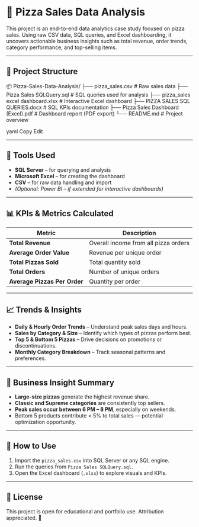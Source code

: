 # 🍕 Pizza Sales Data Analysis

This project is an end-to-end data analytics case study focused on pizza sales. Using raw CSV data, SQL queries, and Excel dashboarding, it uncovers actionable business insights such as total revenue, order trends, category performance, and top-selling items.

---

## 📁 Project Structure

📦 Pizza-Sales-Data-Analysis/
├── pizza_sales.csv # Raw sales data
├── Pizza Sales SQLQuery.sql # SQL queries used for analysis
├── pizza_sales excel dashboard.xlsx # Interactive Excel dashboard
├── PIZZA SALES SQL QUERIES.docx # SQL KPIs documentation
├── Pizza Sales Dashboard (Excel).pdf # Dashboard report (PDF export)
└── README.md # Project overview

yaml
Copy
Edit

---

## 🧰 Tools Used

- **SQL Server** – for querying and analysis
- **Microsoft Excel** – for creating the dashboard
- **CSV** – for raw data handling and import
- *(Optional: Power BI – if extended for interactive dashboards)*

---

## 📊 KPIs & Metrics Calculated

| Metric | Description |
|--------|-------------|
| **Total Revenue** | Overall income from all pizza orders |
| **Average Order Value** | Revenue per unique order |
| **Total Pizzas Sold** | Total quantity sold |
| **Total Orders** | Number of unique orders |
| **Average Pizzas Per Order** | Quantity per order |

---

## 📈 Trends & Insights

- **Daily & Hourly Order Trends** – Understand peak sales days and hours.
- **Sales by Category & Size** – Identify which types of pizzas perform best.
- **Top 5 & Bottom 5 Pizzas** – Drive decisions on promotions or discontinuations.
- **Monthly Category Breakdown** – Track seasonal patterns and preferences.

---

## 📌 Business Insight Summary

- **Large-size pizzas** generate the highest revenue share.
- **Classic and Supreme categories** are consistently top sellers.
- **Peak sales occur between 6 PM – 8 PM**, especially on weekends.
- Bottom 5 products contribute < 5% to total sales — potential optimization opportunity.

---

## 🚀 How to Use

1. Import the `pizza_sales.csv` into SQL Server or any SQL engine.
2. Run the queries from `Pizza Sales SQLQuery.sql`.
3. Open the Excel dashboard (`.xlsx`) to explore visuals and KPIs.

---

## 📎 License

This project is open for educational and portfolio use. Attribution appreciated. 🚀
